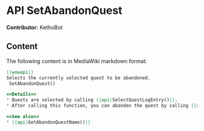 # API SetAbandonQuest

**Contributor:** KethoBot

## Content

The following content is in MediaWiki markdown format:

```mediawiki
{{wowapi}}
Selects the currently selected quest to be abandoned.
 SetAbandonQuest()

==Details==
* Quests are selected by calling {{api|SelectQuestLogEntry()}}.
* After calling this function, you can abandon the quest by calling {{api|AbandonQuest()}}

==See also==
* {{api|GetAbandonQuestName()}}
```